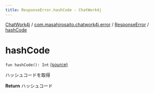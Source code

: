 ```yaml
---
title: ResponseError.hashCode - ChatWork4j
---
```


[ChatWork4j](../../index.md) / [com.masahirosaito.chatwork4j.error](../index.md) / [ResponseError](index.md) / [hashCode](.)

# hashCode

`fun hashCode(): Int` [(source)](https://github.com/MasahiroSaito/ChatWork4j/tree/master/src/main/kotlin/com/masahirosaito/chatwork4j/error/ResponseError.kt#L34)

ハッシュコードを取得

**Return**
ハッシュコード

